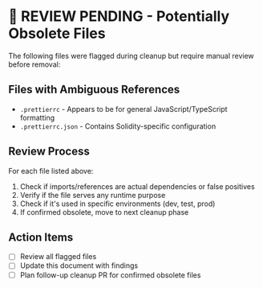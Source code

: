 # 🚧 REVIEW PENDING - Potentially Obsolete Files

The following files were flagged during cleanup but require manual review before removal:

## Files with Ambiguous References

- `.prettierrc` - Appears to be for general JavaScript/TypeScript formatting
- `.prettierrc.json` - Contains Solidity-specific configuration

## Review Process

For each file listed above:

1. Check if imports/references are actual dependencies or false positives
2. Verify if the file serves any runtime purpose
3. Check if it's used in specific environments (dev, test, prod)
4. If confirmed obsolete, move to next cleanup phase

## Action Items

- [ ] Review all flagged files
- [ ] Update this document with findings
- [ ] Plan follow-up cleanup PR for confirmed obsolete files
